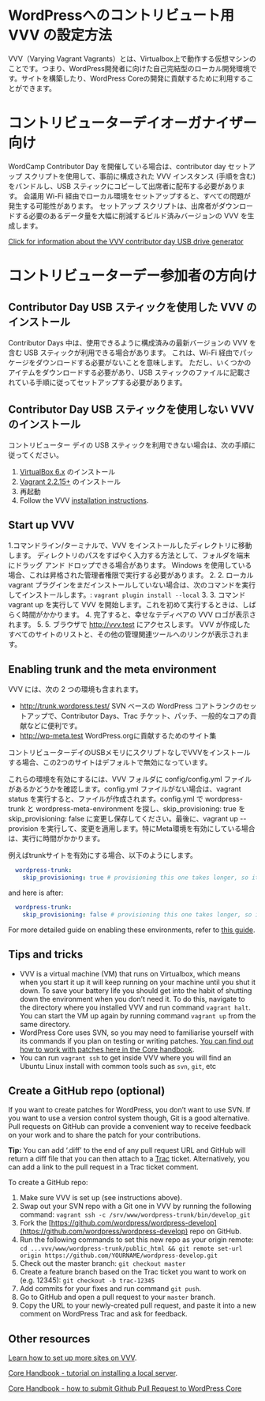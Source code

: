# WordPressへのコントリビュート用 VVV の設定方法

VVV（Varying Vagrant Vagrants）とは、Virtualbox上で動作する仮想マシンのことです。つまり、WordPress開発者に向けた自己完結型のローカル開発環境です。サイトを構築したり、WordPress Coreの開発に貢献するために利用することができます。


# コントリビューターデイオーガナイザー向け

WordCamp Contributor Day を開催している場合は、contributor day セットアップ スクリプトを使用して、事前に構成された VVV インスタンス (手順を含む) をバンドルし、USB スティックにコピーして出席者に配布する必要があります。 会議用 Wi-Fi 経由でローカル環境をセットアップすると、すべての問題が発生する可能性があります。 セットアップ スクリプトは、出席者がダウンロードする必要のあるデータ量を大幅に削減するビルド済みバージョンの VVV を生成します。

[Click for information about the VVV contributor day USB drive generator](https://github.com/Varying-Vagrant-Vagrants/CD-USB-Generator)


# コントリビューターデー参加者の方向け


## Contributor Day USB スティックを使用した VVV のインストール

Contributor Days 中は、使用できるように構成済みの最新バージョンの VVV を含む USB スティックが利用できる場合があります。 これは、Wi-Fi 経由でパッケージをダウンロードする必要がないことを意味します。 ただし、いくつかのアイテムをダウンロードする必要があり、USB スティックのファイルに記載されている手順に従ってセットアップする必要があります。


## Contributor Day USB スティックを使用しない VVV のインストール

コントリビューター デイの USB スティックを利用できない場合は、次の手順に従ってください。

1. [ VirtualBox 6.x](https://www.virtualbox.org/wiki/Downloads) のインストール
2. [ Vagrant 2.2.15+](https://www.vagrantup.com/downloads.html) のインストール
3. 再起動
4. Follow the VVV [installation instructions](https://varyingvagrantvagrants.org/docs/en-US/installation/).

## Start up VVV

1.コマンドライン/ターミナルで、VVV をインストールしたディレクトリに移動します。 ディレクトリのパスをすばやく入力する方法として、フォルダを端末にドラッグ アンド ドロップできる場合があります。 Windows を使用している場合、これは昇格された管理者権限で実行する必要があります。
2. 2. ローカル vagrant プラグインをまだインストールしていない場合は、次のコマンドを実行してインストールします。: `vagrant plugin install --local`
3. 3. コマンド vagrant up を実行して VVV を開始します。これを初めて実行するときは、しばらく時間がかかります。
4. 完了すると、幸せなテディベアの VVV ロゴが表示されます。
5. 5. ブラウザで http://vvv.test にアクセスします。 VVV が作成したすべてのサイトのリストと、その他の管理関連ツールへのリンクが表示されます。

## Enabling trunk and the meta environment

VVV には、次の 2 つの環境も含まれます。

* http://trunk.wordpress.test/ SVN ベースの WordPress コアトランクのセットアップで、Contributor Days、Trac チケット、パッチ、一般的なコアの貢献などに便利です。
* http://wp-meta.test WordPress.orgに貢献するためのサイト集

コントリビューターデイのUSBメモリにスクリプトなしでVVVをインストールする場合、この2つのサイトはデフォルトで無効になっています。

これらの環境を有効にするには、VVV フォルダに config/config.yml ファイルがあるかどうかを確認します。config.yml ファイルがない場合は、vagrant status を実行すると、ファイルが作成されます。config.yml で wordpress-trunk と wordpress-meta-environment を探し、skip_provisioning: true を skip_provisioning: false に変更し保存してください。最後に、vagrant up --provision を実行して、変更を適用します。特にMeta環境を有効にしている場合は、実行に時間がかかります。

例えばtrunkサイトを有効にする場合、以下のようにします。

```yaml
  wordpress-trunk:
    skip_provisioning: true # provisioning this one takes longer, so it's disabled by default
```

and here is after:

```yaml
  wordpress-trunk:
    skip_provisioning: false # provisioning this one takes longer, so it's disabled by default
```

For more detailed guide on enabling these environments, refer to [this guide](https://github.com/WordPress/meta-environment/blob/master/docs/install.md).


## Tips and tricks

*   VVV is a virtual machine (VM) that runs on Virtualbox, which means when you start it up it will keep running on your machine until you shut it down. To save your battery life you should get into the habit of shutting down the environment when you don’t need it. To do this, navigate to the directory where you installed VVV and run command `vagrant halt`. You can start the VM up again by running command `vagrant up` from the same directory.
*   WordPress Core uses SVN, so you may need to familiarise yourself with its commands if you plan on testing or writing patches. [You can find out how to work with patches here in the Core handbook](https://make.wordpress.org/core/handbook/tutorials/working-with-patches/).
*   You can run `vagrant ssh` to get inside VVV where you will find an Ubuntu Linux install with common tools such as `svn`, `git`, etc

## Create a GitHub repo (optional)

If you want to create patches for WordPress, you don’t want to use SVN. If you want to use a version control system though, Git is a good alternative. Pull requests on GitHub can provide a convenient way to receive feedback on your work and to share the patch for your contributions.

**Tip:** You can add ‘.diff’ to the end of any pull request URL and GitHub will return a diff file that you can then attach to a [Trac](https://docs.google.com/document/d/1Q4u_dOuCNGoKpD2lD4mJujredAatevlIkuAzwFhakbM/edit#heading=h.v7ymrqrnqqm8) ticket. Alternatively, you can add a link to the pull request in a Trac ticket comment.

To create a GitHub repo:

1. Make sure VVV is set up (see instructions above).
2. Swap out your SVN repo with a Git one in VVV by running the following command: `vagrant ssh -c /srv/www/wordpress-trunk/bin/develop_git`
3. Fork the [https://github.com/wordpress/wordpress-develop](https://github.com/wordpress/wordpress-develop) repo on GitHub.
4. Run the following commands to set this new repo as your origin remote: `cd ...vvv/www/wordpress-trunk/public_html && git remote set-url origin https://github.com/YOURNAME/wordpress-develop.git`
5. Check out the master branch: `git checkout master`
6. Create a feature branch based on the Trac ticket you want to work on (e.g. 12345): `git checkout -b trac-12345`
7. Add commits for your fixes and run command `git push`.
8. Go to GitHub and open a pull request to your `master` branch.
9. Copy the URL to your newly-created pull request, and paste it into a new comment on WordPress Trac and ask for feedback.

## Other resources

[Learn how to set up more sites on VVV](https://varyingvagrantvagrants.org/docs/en-US/adding-a-new-site/).

[Core Handbook - tutorial on installing a local server](https://make.wordpress.org/core/handbook/tutorials/installing-a-local-server/).

[Core Handbook - how to submit Github Pull Request to WordPress Core](https://make.wordpress.org/core/handbook/contribute/git/github-pull-requests-for-code-review/)
